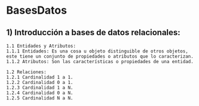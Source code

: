 # BasesDatos
## 1) Introducción a bases de datos relacionales:
    1.1 Entidades y Atributos:
    1.1.1 Entidades: Es una cosa u objeto distinguible de otros objetos, este tiene un conjunto de propiedades o atributos que lo caracterizan.
    1.1.2 Atributos: Son las características o propiedades de una entidad.
    
    1.2 Relaciones:
    1.2.1 Cardinalidad 1 a 1.
    1.2.2 Cardinalidad 0 a 1.
    1.2.3 Cardinalidad 1 a N.
    1.2.4 Cardinalidad 0 a N.
    1.2.5 Cardinalidad N a N.